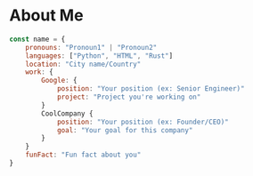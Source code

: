 <!--Title start

Title end-->

<!--Start template-->

# About Me

<!--Disclaimer: About Me templates are purely meant for inspiration, copying this fully is not recommended.-->

```javascript
const name = {
    pronouns: "Pronoun1" | "Pronoun2"
    languages: ["Python", "HTML", "Rust"]
    location: "City name/Country"
    work: {
        Google: {
            position: "Your position (ex: Senior Engineer)"
            project: "Project you're working on"
        }
        CoolCompany {
            position: "Your position (ex: Founder/CEO)"
            goal: "Your goal for this company"
        }
    }
    funFact: "Fun fact about you"
}
```

<!--Note: This is JS, but you can use this in any format and language you want!-->

<!--End template-->
